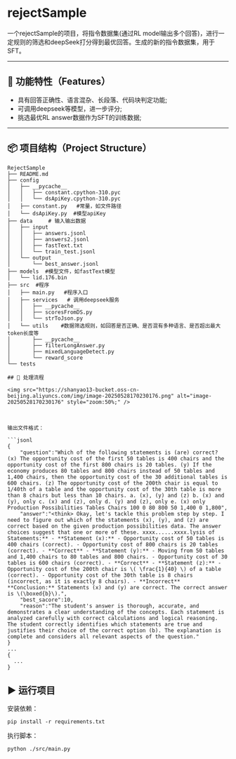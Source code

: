 # rejectSample


  
一个rejectSample的项目，将指令数据集(通过RL model输出多个回答)，进行一定规则的筛选和deepSeek打分得到最优回答。生成的新的指令数据集，用于SFT。

---

## 🚀 功能特性（Features）

- 具有回答正确性、语言混杂、长段落、代码块判定功能;
- 可调用deepseek等模型，进一步评分;
- 挑选最优RL answer数据作为SFT的训练数据;

---

## 📦 项目结构（Project Structure）

```text
RejectSample
├── README.md
├── config
│   ├── __pycache__
│   │   ├── constant.cpython-310.pyc
│   │   └── dsApiKey.cpython-310.pyc
│   ├── constant.py   #常量，如文件路径
│   └── dsApiKey.py  #模型apiKey
├── data     # 输入输出数据
│   ├── input
│   │   ├── answers.jsonl
│   │   ├── answers2.jsonl
│   │   ├── fastText.txt
│   │   └── train_test.jsonl
│   └── output
│       └── best_answer.jsonl
├── models  #模型文件，如fastText模型
│   └── lid.176.bin
├── src  #程序
│   ├── main.py   #程序入口
│   ├── services   # 调用deepseek服务
│   │   ├── __pycache__
│   │   ├── scoresFromDS.py
│   │   └── strToJson.py
│   └── utils    #数据筛选规则，如回答是否正确、是否混有多种语言、是否超出最大token长度等
│       ├── __pycache__
│       ├── filterLongAnswer.py
│       ├── mixedLanguageDetect.py
│       └── reward_score
└── tests

## 🧠 处理流程

<img src="https://shanyao13-bucket.oss-cn-beijing.aliyuncs.com/img/image-20250528170230176.png" alt="image-20250528170230176" style="zoom:50%;" />



输出文件格式：

```jsonl
{
    "question":"Which of the following statements is (are) correct? (x) The opportunity cost of the first 50 tables is 400 chairs and the opportunity cost of the first 800 chairs is 20 tables. (y) If the economy produces 80 tables and 800 chairs instead of 50 tables and 1,400 chairs, then the opportunity cost of the 30 additional tables is 600 chairs. (z) The opportunity cost of the 200th chair is equal to 1/40th of a table and the opportunity cost of the 30th table is more than 8 chairs but less than 10 chairs. a. (x), (y) and (z) b. (x) and (y), only c. (x) and (z), only d. (y) and (z), only e. (x) only Production Possibilities Tables Chairs 100 0 80 800 50 1,400 0 1,800",
    "answer":"<think> Okay, let's tackle this problem step by step. I need to figure out which of the statements (x), (y), and (z) are correct based on the given production possibilities data. The answer choices suggest that one or more of these. xxxx......xxxx.lysis of Statements:** - **Statement (x):** - Opportunity cost of 50 tables is 400 chairs (correct). - Opportunity cost of 800 chairs is 20 tables (correct). - **Correct** - **Statement (y):** - Moving from 50 tables and 1,400 chairs to 80 tables and 800 chairs. - Opportunity cost of 30 tables is 600 chairs (correct). - **Correct** - **Statement (z):** - Opportunity cost of the 200th chair is \( \frac{1}{40} \) of a table (correct). - Opportunity cost of the 30th table is 8 chairs (incorrect, as it is exactly 8 chairs). - **Incorrect** **Conclusion:** Statements (x) and (y) are correct. The correct answer is \(\boxed{b}\).",
    "best_sacore":10,
    "reason":"The student's answer is thorough, accurate, and demonstrates a clear understanding of the concepts. Each statement is analyzed carefully with correct calculations and logical reasoning. The student correctly identifies which statements are true and justifies their choice of the correct option (b). The explanation is complete and considers all relevant aspects of the question."
}
...
{
  ...
}
```



## ▶️ 运行项目

安装依赖：

```shell
pip install -r requirements.txt
```

执行脚本：

```shell
python ./src/main.py 
```

